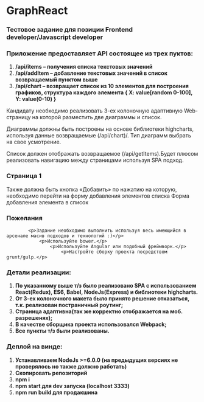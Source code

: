 <h1>GraphReact</h1>
<h3>Тестовое задание для позиции Frontend developer/Javascript developer</h3>

<h3>Приложение предоставляет API состоящее из трех пуктов:</h3>
<ol>
    <li><strong>/api/items – получения списка текстовых значений</strong></li>
    <li><strong>/api/addItem – добавление текстовых значений в список возвращаемый пунктом выше</strong></li>
    <li><strong>/api/chart – возвращает список из 10 элементов для построения графиков, структура каждого элемента { X: value[random 0-100], Y: value(0-10) }</strong></li>
</ol>
<p>Кандидату необходимо реализовать 3-ех колоночную адаптивную Web-страницу на которой разместить две диаграммы и список.</p>
<p>Диаграммы должны быть построены на основе библиотеки highcharts, используя данные возвращаемые (/api/chart)/. Тип диаграмм выбрать на свое усмотрение.</p>
<p>Список должен отображать возвращаемое (/api/getItems).Будет плюсом реализовать навигацию между страницами используя SPA подход.</p>
<h3>Страница 1</h3>
Также должна быть кнопка «Добавить» по нажатию на которую, необходимо перейти на форму добавления элементов списка Форма добавления элемента в список
<h3>Пожелания</h3>

            <p>Задание необходимо выполнить используя весь имеющийся в арсенале масив подходов и технологий :)</p>
                <p>Используйте bower.</p>
                    <p>Используйте Angular или подобный фреймворк.</p>
                        <p>Настройте сборку проекта посредством grunt/gulp.</p>

<h3>Детали реализации:</h3>

<ol>
  <li><strong>По указанному выше т/з было реализовано SPA с использованием React(Redux), ES6, Babel, NodeJs(Express)
      и библиотеки highcharts.</strong><br></li>
    <li><strong>От 3-ех колоночного макета было принято решение отказаться, т.к. реализован постраничный роутинг;</strong></li>
    <li><strong>Страница адаптивна(так же корректно отображается на моб. разрешенях);</strong></li>
    <li><strong> В качестве сборщика проекта использовался Webpack;</strong></li>
    <li><strong>Все пункты т/з были реализованы.</strong></li>
</ol>

<h3>Деплой на винде:</h3>
<ol>
  <li><strong>Устанавливаем NodeJs >=6.0.0 (на предыдущих версиях не проверялось но также должно работать)</strong></li>
  <li><strong>Скопировать репозиторий</strong></li>
  <li><strong>npm i</strong><br></li>
  <li><strong>npm start для dev запуска (localhost 3333)</strong><br></li>
  <li><strong>npm run build для продакшина</strong><br></li>
</ol>

